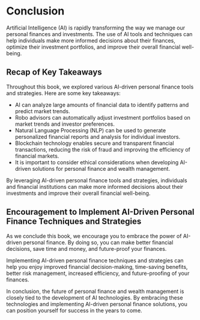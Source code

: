 # Conclusion

Artificial Intelligence (AI) is rapidly transforming the way we manage our personal finances and investments. The use of AI tools and techniques can help individuals make more informed decisions about their finances, optimize their investment portfolios, and improve their overall financial well-being.

Recap of Key Takeaways
----------------------

Throughout this book, we explored various AI-driven personal finance tools and strategies. Here are some key takeaways:

* AI can analyze large amounts of financial data to identify patterns and predict market trends.
* Robo advisors can automatically adjust investment portfolios based on market trends and investor preferences.
* Natural Language Processing (NLP) can be used to generate personalized financial reports and analysis for individual investors.
* Blockchain technology enables secure and transparent financial transactions, reducing the risk of fraud and improving the efficiency of financial markets.
* It is important to consider ethical considerations when developing AI-driven solutions for personal finance and wealth management.

By leveraging AI-driven personal finance tools and strategies, individuals and financial institutions can make more informed decisions about their investments and improve their overall financial well-being.

Encouragement to Implement AI-Driven Personal Finance Techniques and Strategies
-------------------------------------------------------------------------------

As we conclude this book, we encourage you to embrace the power of AI-driven personal finance. By doing so, you can make better financial decisions, save time and money, and future-proof your finances.

Implementing AI-driven personal finance techniques and strategies can help you enjoy improved financial decision-making, time-saving benefits, better risk management, increased efficiency, and future-proofing of your finances.

In conclusion, the future of personal finance and wealth management is closely tied to the development of AI technologies. By embracing these technologies and implementing AI-driven personal finance solutions, you can position yourself for success in the years to come.